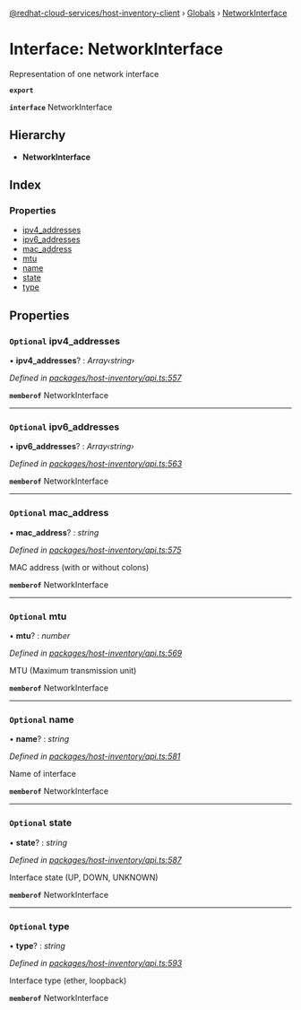 [@redhat-cloud-services/host-inventory-client](../README.md) › [Globals](../globals.md) › [NetworkInterface](networkinterface.md)

# Interface: NetworkInterface

Representation of one network interface

**`export`** 

**`interface`** NetworkInterface

## Hierarchy

* **NetworkInterface**

## Index

### Properties

* [ipv4_addresses](networkinterface.md#optional-ipv4_addresses)
* [ipv6_addresses](networkinterface.md#optional-ipv6_addresses)
* [mac_address](networkinterface.md#optional-mac_address)
* [mtu](networkinterface.md#optional-mtu)
* [name](networkinterface.md#optional-name)
* [state](networkinterface.md#optional-state)
* [type](networkinterface.md#optional-type)

## Properties

### `Optional` ipv4_addresses

• **ipv4_addresses**? : *Array‹string›*

*Defined in [packages/host-inventory/api.ts:557](https://github.com/RedHatInsights/javascript-clients/blob/master/packages/host-inventory/api.ts#L557)*

**`memberof`** NetworkInterface

___

### `Optional` ipv6_addresses

• **ipv6_addresses**? : *Array‹string›*

*Defined in [packages/host-inventory/api.ts:563](https://github.com/RedHatInsights/javascript-clients/blob/master/packages/host-inventory/api.ts#L563)*

**`memberof`** NetworkInterface

___

### `Optional` mac_address

• **mac_address**? : *string*

*Defined in [packages/host-inventory/api.ts:575](https://github.com/RedHatInsights/javascript-clients/blob/master/packages/host-inventory/api.ts#L575)*

MAC address (with or without colons)

**`memberof`** NetworkInterface

___

### `Optional` mtu

• **mtu**? : *number*

*Defined in [packages/host-inventory/api.ts:569](https://github.com/RedHatInsights/javascript-clients/blob/master/packages/host-inventory/api.ts#L569)*

MTU (Maximum transmission unit)

**`memberof`** NetworkInterface

___

### `Optional` name

• **name**? : *string*

*Defined in [packages/host-inventory/api.ts:581](https://github.com/RedHatInsights/javascript-clients/blob/master/packages/host-inventory/api.ts#L581)*

Name of interface

**`memberof`** NetworkInterface

___

### `Optional` state

• **state**? : *string*

*Defined in [packages/host-inventory/api.ts:587](https://github.com/RedHatInsights/javascript-clients/blob/master/packages/host-inventory/api.ts#L587)*

Interface state (UP, DOWN, UNKNOWN)

**`memberof`** NetworkInterface

___

### `Optional` type

• **type**? : *string*

*Defined in [packages/host-inventory/api.ts:593](https://github.com/RedHatInsights/javascript-clients/blob/master/packages/host-inventory/api.ts#L593)*

Interface type (ether, loopback)

**`memberof`** NetworkInterface
